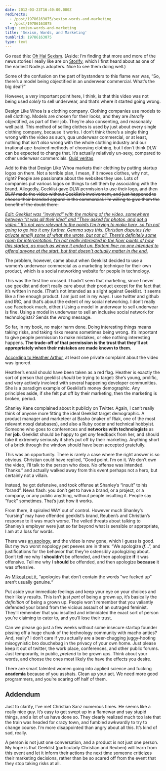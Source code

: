 ```yaml
---
date: 2012-03-23T16:40:00.000Z
redirects:
  - /post/19786163075/sexism-words-and-marketing
  - /post/19786163075
slug: sexism-words-and-marketing
title: 'Sexism, Words, and Marketing'
tumblrid: 19786163075
type: text
---
```

<p>Go read this: <a href="http://storify.com/charlesarthur/oh-hai-sexism">Oh Hai Sexism</a>.  (Aside: I&rsquo;m finding that more and more of the news stories I really like are on <a href="http://storify.com">Storify</a>, which I first heard about as one of the earliest Node.js adopters.  Nice to see them doing well.)</p>

<p>Some of the confusion on the part of bystanders to this flame war was, &ldquo;So, there&rsquo;s a model being objectified in an underwear commercial.  What&rsquo;s the big deal?&rdquo;</p>

<p>However, a <em>very</em> important point here, I think, is that this video was not being used <em>solely</em> to sell underwear, and that&rsquo;s where it started going wrong.</p>

<p>Design Like Whoa is a clothing company.  Clothing companies use models to sell clothing.  Models are chosen for their looks, and they are <em>literally</em> objectified, as part of their job.  They&rsquo;re also consenting, and reasonably well paid.  This method of selling clothes is used by just about every single clothing company, because it works.  I don&rsquo;t think there&rsquo;s a single thing wrong with the video as such, qua underwear commercial, or at least, nothing that isn&rsquo;t <em>also</em> wrong with the whole clothing industry and our irrational ape-brained methods of choosing clothing, but I don&rsquo;t think DLW can be expected to change that.  It&rsquo;s actually relatively un-sexy, compared to other underwear commercials.  <a href="http://www.youtube.com/results?search_query=victoria%27s+secret+commercial">Quid veritas</a></p>

<p>Add to this that Design Like Whoa markets their clothing by putting startup logos on them.  Not a terrible plan, I mean, if it moves clothes, why not, right?  People are passionate about the websites they use.  Lots of companies put various logos on things to sell them by associating with the brand.  <del>Allegedly, Geeklist gave DLW permission to use their logo, and then DLW made the video without Geeklist&rsquo;s involvement, and just happened to choose their branded apparel in the commercial.  I&rsquo;m willing to give them the benefit of the doubt there.</del></p>

<p><i><ins id="edit-2012-03-23">Edit: Geeklist was &ldquo;involved&rdquo; with the making of the video, somewhere between &ldquo;It was all their idea&rdquo; and &ldquo;They asked for photos, and got a video.&rdquo;  It&rsquo;s not very relevant to the points I&rsquo;m trying to make here, so I&rsquo;m not going to go into it any further.  <a href="http://designlikewhoa.tumblr.com/post/19791735980/response-to-geeklists-letter-after-reading">Gemma says this.</a>  Christian disputes (via private email) some of what she wrote, but not all.  There&rsquo;s definitely some room for interpretation.  I&rsquo;m not really interested in the finer points of how this started, as much as where it ended up.  Bottom line: no one intended to offend anyone at the start, but that doesn&rsquo;t actually matter in the end.</ins></i></p>

<p>The problem, however, came about when Geeklist decided to use a women&rsquo;s underwear commercial as a marketing technique for their own product, which is a social networking website for people in technology.</p>

<p>This was the first line crossed.  I hadn&rsquo;t seen that marketing, since I never use geeklist and don&rsquo;t really care about their product except for the fact that it&rsquo;s written in node.  (That&rsquo;s not intended as a slight against Geeklist.  It seems like a fine enough product.  I am just set in my ways.  I use twitter and github and IRC, and that&rsquo;s about the extent of my social networking.  I don&rsquo;t really use Facebook much, either.)  Using a model in underwear to sell underwear is fine.  Using a model in underwear to sell an inclusive social network for technologists?  Sends the wrong message.</p>

<p>So far, in my book, no major harm done.  Doing interesting things means taking risks, and taking risks means sometimes being wrong.  It&rsquo;s important to give people permission to make mistakes, or else nothing interesting happens.  <strong>The trade-off of that permission is the trust that they&rsquo;ll act appropriately when their mistakes are made known to them.</strong></p>

<p><a href="https://twitter.com/harthvader/status/182982567220363265">According to Heather Arthur</a>, at least one private complaint about the video was ignored.</p>

<p>Heather&rsquo;s email should have been taken as a red flag.  Heather is exactly the sort of person that geeklist <em>should</em> be trying to target: She&rsquo;s young, prolific, and very actively involved with several happening developer communities.  She is a paradigm example of Geeklist&rsquo;s money demographic.  Any principles aside, if she felt put off by their marketing, then the marketing is broken, period.</p>

<p>Shanley Kane complained about it publicly on Twitter.  Again, I can&rsquo;t really think of anyone more fitting the ideal Geeklist target demographic.  A product manager and marketeer at Basho (maker of Riak, one of the most relevant nosql databases), and also a Ruby coder and technical hobbyist.  Someone who goes to conferences and <strong>networks with technologists</strong> as her <strong>job</strong>.  Geeklist should be happy to get <em>any</em> feedback from her, and should take it extremely seriously if she&rsquo;s put off by their marketing.  Anything short of a brick through the window should have been accepted gratefully.</p>

<p>This was an opportunity.  There is rarely a case where the right answer is so obvious.  Christian could have replied, &ldquo;Good point. I&rsquo;m on it. We don&rsquo;t own the video, I&rsquo;ll talk to the person who does. No offense was intended. Thanks.&rdquo; and actually walked away from this event perhaps not a hero, but certainly not a villain.</p>

<p>Instead, he got defensive, and took offense at Shanley&rsquo;s &ldquo;insult&rdquo; to his &ldquo;brand&rdquo;.  News flash: you don&rsquo;t get to have a brand, or a project, or a company, or any public anything, without people insulting it.  People say &ldquo;fuck&rdquo; sometimes.  That&rsquo;s just how it works.</p>

<p>From there, it spiraled WAY out of control.  However much Shanley&rsquo;s &ldquo;cursing&rdquo; may have offended geeklist&rsquo;s brand, Reuben&rsquo;s and Christian&rsquo;s response to it was much worse.  The veiled threats about talking to Shanley&rsquo;s employer were just so far beyond what is sensible or appropriate, I am at a loss for words.</p>

<p>There was <a href="http://gklst.tumblr.com/post/19734620901/geeklist-and-a-public-apology">an apology</a>, and the video is now gone, which I guess is good.  But my two worst nopology pet peeves are in there: &ldquo;We apologize <i><b>if</b></i>&hellip;&rdquo;, and justifications for the behavior that they&rsquo;re ostensibly apologizing about.  Don&rsquo;t tell me why I <strong>shouldn&rsquo;t</strong> be offended, and then apologize <strong>if</strong> it was offensive.  Tell me why I <strong>should</strong> be offended, and then apologize <strong>because</strong> it was offensive.</p>

<p>As <a href="https://twitter.com/mikeal/status/182984512261734400">Mikeal put it</a>, &ldquo;apologies that don&rsquo;t contain the words &quot;we fucked up&rdquo; aren&rsquo;t usually genuine.&ldquo;</p>

<p>Put aside your immediate feelings and keep your eye on your choices and their likely results.  This isn&rsquo;t just <em>part</em> of being a grown up, it&rsquo;s basically the <em>definition</em> of being a grown up.  People won&rsquo;t remember that you valiantly defended your brand from the vicious assault of an outraged feminist.  They&rsquo;ll remember that you insulted and intimidated the exact sort of person you&rsquo;re claiming to cater to, and you&rsquo;ll lose their trust.</p>

<p>Can we please go just a few weeks without some insecure startup founder pissing off a huge chunk of the technology community with macho antics?  And, really?  I don&rsquo;t care if you actually are a beer-chugging juggy-hooting misogynistic bro douchebag in the privacy of your own home.  Just please keep it out of twitter, the work place, conferences, and other public forums.  Just temporarily, in public, <em>pretend</em> to be grown ups.  Think about your words, and choose the ones most likely the have the effects you desire.</p>

<p>There are smart talented women going into applied science and fucking <strong>academia</strong> because of you asshats.  Clean up your act.  We need more good programmers, and you&rsquo;re scaring off half of them.</p>

<h2 id="addendum-2012-03-23">Addendum</h2>

<p>Just to clarify, I&rsquo;ve met Christian Sanz numerous times.  He seems like a really nice guy.  It&rsquo;s easy to get swept up in a flamewar and say stupid things, and a lot of us have done so.  They clearly realized much too late that the train was headed for crazy town, and fumbled awkwardly to try to change course.  I&rsquo;m more disappointed than angry about all this.  It&rsquo;s kind of sad, really.</p>

<p>A person is not just one conversation, and a product is not just one person.  My hope is that Geeklist (particularly Christian and Reuben) will learn from this event and let it inform their actions the next time someone criticizes their marketing decisions, rather than be so scared off from the event that they stop taking risks at all.</p>

